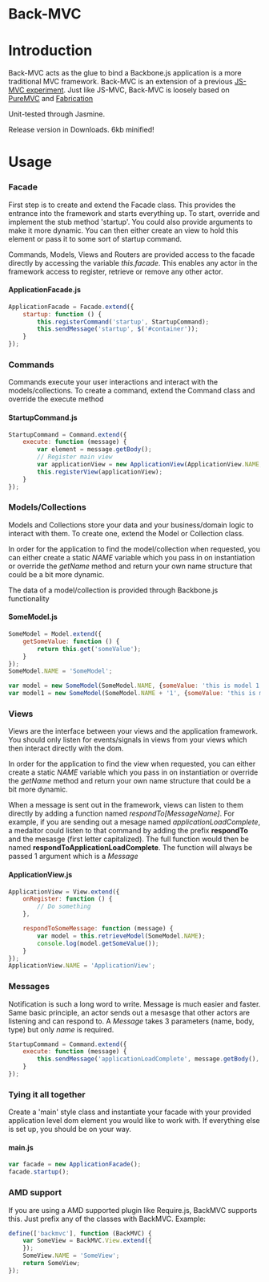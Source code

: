 Back-MVC
=======

# Introduction

Back-MVC acts as the glue to bind a Backbone.js application is a more traditional MVC framework. Back-MVC is an extension of a previous [JS-MVC experiment](https://github.com/krange/JS-MVC). Just like JS-MVC, Back-MVC is loosely based on [PureMVC](http://puremvc.org) and [Fabrication](http://code.google.com/p/fabrication/)

Unit-tested through Jasmine.

Release version in Downloads. 6kb minified!

# Usage

### Facade

First step is to create and extend the Facade class. This provides the entrance into the framework and starts everything up. To start, override and implement the stub method 'startup'. You could also provide arguments to make it more dynamic. You can then either create an view to hold this element or pass it to some sort of startup command.

Commands, Models, Views and Routers are provided access to the facade directly by accessing the variable *this.facade*. This enables any actor in the framework access to register, retrieve or remove any other actor.

#### ApplicationFacade.js

```js
ApplicationFacade = Facade.extend({
	startup: function () {
		this.registerCommand('startup', StartupCommand);
		this.sendMessage('startup', $('#container'));
	}
});
```

### Commands

Commands execute your user interactions and interact with the models/collections. To create a command, extend the Command class and override the execute method

#### StartupCommand.js

```js
StartupCommand = Command.extend({
	execute: function (message) {
		var element = message.getBody();
		// Register main view
		var applicationView = new ApplicationView(ApplicationView.NAME, {el: element});
		this.registerView(applicationView);
	}
});
```

### Models/Collections

Models and Collections store your data and your business/domain logic to interact with them. To create one, extend the Model or Collection class.

In order for the application to find the model/collection when requested, you can either create a static *NAME* variable which you pass in on instantiation or override the *getName* method and return your own name structure that could be a bit more dynamic.

The data of a model/collection is provided through Backbone.js functionality

#### SomeModel.js

```js
SomeModel = Model.extend({
	getSomeValue: function () {
		return this.get('someValue');
	}
});
SomeModel.NAME = 'SomeModel';

var model = new SomeModel(SomeModel.NAME, {someValue: 'this is model 1'});
var model1 = new SomeModel(SomeModel.NAME + '1', {someValue: 'this is model 2'}, {silent: true});
```

### Views

Views are the interface between your views and the application framework. You should only listen for events/signals in views from your views which then interact directly with the dom.

In order for the application to find the view when requested, you can either create a static *NAME* variable which you pass in on instantiation or override the *getName* method and return your own name structure that could be a bit more dynamic.

When a message is sent out in the framework, views can listen to them directly by adding a function named *respondTo[MessageName]*. For example, if you are sending out a mesage named *applicationLoadComplete*, a medaitor could listen to that command by adding the prefix **respondTo** and the mesasge (first letter capitalized). The full function would then be named **respondToApplicationLoadComplete**. The function will always be passed 1 argument which is a *Message*

#### ApplicationView.js

```js
ApplicationView = View.extend({
	onRegister: function () {
		// Do something
	},

	respondToSomeMessage: function (message) {
		var model = this.retrieveModel(SomeModel.NAME);
		console.log(model.getSomeValue());
	}
});
ApplicationView.NAME = 'ApplicationView';
```

### Messages

Notification is such a long word to write. Message is much easier and faster. Same basic principle, an actor sends out a mesasge that other actors are listening and can respond to. A *Message* takes 3 parameters (name, body, type) but only *name* is required.

```js
StartupCommand = Command.extend({
	execute: function (message) {
		this.sendMessage('applicationLoadComplete', message.getBody(), message.getType());
	}
});
```

### Tying it all together

Create a 'main' style class and instantiate your facade with your provided application level dom element you would like to work with. If everything else is set up, you should be on your way.

#### main.js

```js
var facade = new ApplicationFacade();
facade.startup();
```

### AMD support

If you are using a AMD supported plugin like Require.js, BackMVC supports this. Just prefix any of the classes with BackMVC. Example:

```js
define(['backmvc'], function (BackMVC) {
	var SomeView = BackMVC.View.extend({
	});
	SomeView.NAME = 'SomeView';
	return SomeView;
});
```